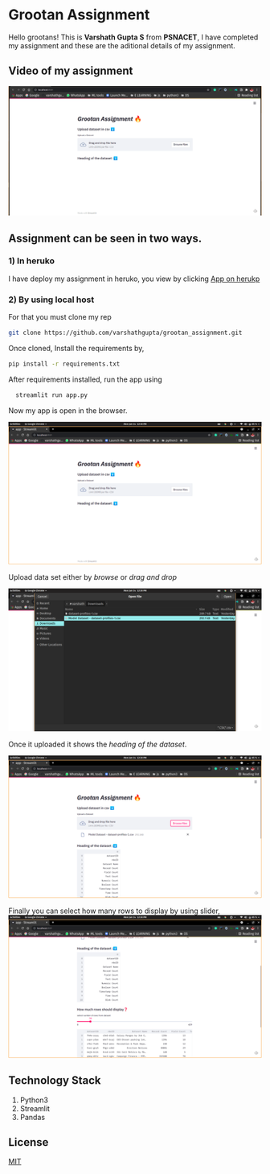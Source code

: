 # Grootan Assignment
 Hello grootans! This is **Varshath Gupta S** from **PSNACET**, 
 I have completed my assignment and these are the aditional details of my assignment.
 ## Video of my assignment
 ![video](src/grootan_assignment.gif)

 ## Assignment can be seen in two ways.

 ### 1) In heruko
  I have deploy my assignment in heruko, you view by clicking
  [App on herukp](https://grooton-assignment.herokuapp.com/)

  ### 2) By using local host

  For that you must clone my rep
  ```bash
  git clone https://github.com/varshathgupta/grootan_assignment.git
```
Once cloned, Install the requirements by,

```bash
pip install -r requirements.txt 
```

After requirements installed, run  the app using
```bash
  streamlit run app.py

```
Now my app is open in the browser.

![first](src/image/1.png)

Upload data set either by *browse* or *drag and drop*

![choose](src/image/2.png)

Once it uploaded it shows the *heading of the dataset*.

![heading](src/image/3.png)

Finally you can select how many rows to display by using slider,
![rows](src/image/4.png)

## Technology Stack

1. Python3
2. Streamlit
3. Pandas

## License
[MIT](https://choosealicense.com/licenses/mit/)